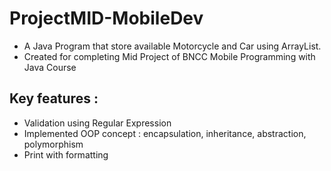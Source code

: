 # ProjectMID-MobileDev
-  A Java Program that store available Motorcycle and Car using ArrayList.
-  Created for completing Mid Project of BNCC Mobile Programming with Java Course

## Key features :
- Validation using Regular Expression
- Implemented OOP concept : encapsulation, inheritance, abstraction, polymorphism
- Print with formatting
